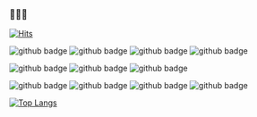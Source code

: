 ### 🙈🙉🙊

[![Hits](https://hits.seeyoufarm.com/api/count/incr/badge.svg?url=https%3A%2F%2Fgithub.com%2Forchsik&count_bg=%23070906&title_bg=%23010101&icon=homebrew.svg&icon_color=%23FFFFFF&title=glasses&edge_flat=false)](https://hits.seeyoufarm.com)

![github badge](https://img.shields.io/badge/Linux-181717?style=flat&logo=Linux&logoColor=#FCC624)
![github badge](https://img.shields.io/badge/Nginx-181717?style=flat&logo=Nginx&logoColor=#009639)
![github badge](https://img.shields.io/badge/MicrosoftSQLServer-181717?style=flat&logo=MicrosoftSQLServer&logoColor=#CC2927)
![github badge](https://img.shields.io/badge/SQLite-181717?style=flat&logo=SQLite&logoColor=#003B57)

![github badge](https://img.shields.io/badge/Node.js-181717?style=flat&logo=Node.js&logoColor=#339933)
![github badge](https://img.shields.io/badge/React-181717?style=flat&logo=React&logoColor=#61DAFB)
![github badge](https://img.shields.io/badge/Expo-181717?style=flat&logo=Expo&logoColor=#000020)

![github badge](https://img.shields.io/badge/MicrosoftAzure-181717?style=flat&logo=MicrosoftAzure&logoColor=#0078D4)
![github badge](https://img.shields.io/badge/AmazonAWS-181717?style=flat&logo=AmazonAWS&logoColor=#232F3E)
![github badge](https://img.shields.io/badge/FFmpeg-181717?style=flat&logo=FFmpeg&logoColor=#007808)
![github badge](https://img.shields.io/badge/Docker-181717?style=flat&logo=Docker&logoColor=#2496ED)


[![Top Langs](https://github-readme-stats.vercel.app/api/top-langs/?username=orchsik)](https://github.com/anuraghazra/github-readme-stats)


